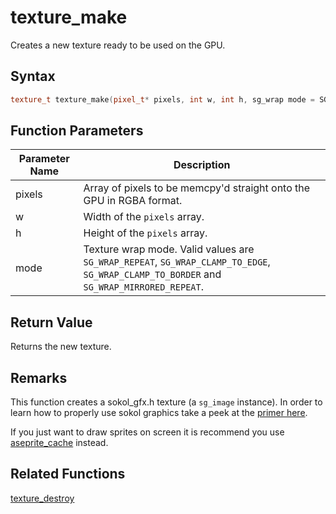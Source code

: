 
# texture_make

Creates a new texture ready to be used on the GPU.

## Syntax

```cpp
texture_t texture_make(pixel_t* pixels, int w, int h, sg_wrap mode = SG_WRAP_REPEAT);
```

## Function Parameters

Parameter Name | Description
--- | ---
pixels | Array of pixels to be memcpy'd straight onto the GPU in RGBA format.
w | Width of the `pixels` array.
h | Height of the `pixels` array.
mode | Texture wrap mode. Valid values are `SG_WRAP_REPEAT`, `SG_WRAP_CLAMP_TO_EDGE`, `SG_WRAP_CLAMP_TO_BORDER` and `SG_WRAP_MIRRORED_REPEAT`.

## Return Value

Returns the new texture.

## Remarks

This function creates a sokol_gfx.h texture (a `sg_image` instance). In order to learn how to properly use sokol graphics take a peek at the [primer here](https://github.com/RandyGaul/cute_framework/blob/master/docs/graphics/sokol.md).

If you just want to draw sprites on screen it is recommend you use [aseprite_cache](https://github.com/RandyGaul/cute_framework/blob/master/docs/graphics/aseprite_cache) instead.

## Related Functions
  
[texture_destroy](https://github.com/RandyGaul/cute_framework/blob/master/docs/graphics/texture/texture_destroy.md)  
